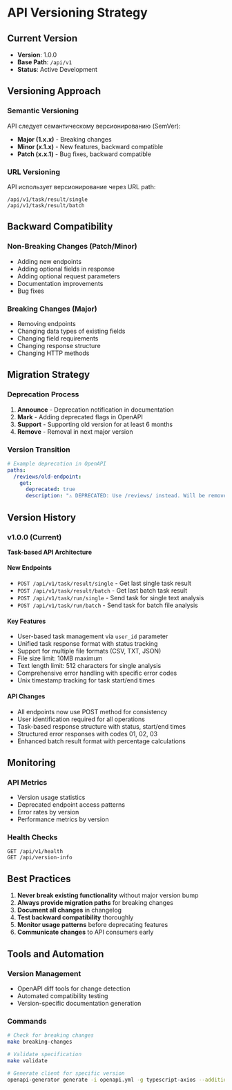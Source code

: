# API Versioning Strategy

## Current Version
- **Version**: 1.0.0
- **Base Path**: `/api/v1`
- **Status**: Active Development

## Versioning Approach

### Semantic Versioning
API следует семантическому версионированию (SemVer):
- **Major (1.x.x)** - Breaking changes
- **Minor (x.1.x)** - New features, backward compatible  
- **Patch (x.x.1)** - Bug fixes, backward compatible

### URL Versioning
API использует версионирование через URL path:
```
/api/v1/task/result/single
/api/v1/task/result/batch
```

## Backward Compatibility

### Non-Breaking Changes (Patch/Minor)
- Adding new endpoints
- Adding optional fields in response
- Adding optional request parameters
- Documentation improvements
- Bug fixes

### Breaking Changes (Major)
- Removing endpoints
- Changing data types of existing fields
- Changing field requirements
- Changing response structure
- Changing HTTP methods

## Migration Strategy

### Deprecation Process
1. **Announce** - Deprecation notification in documentation
2. **Mark** - Adding deprecated flags in OpenAPI
3. **Support** - Supporting old version for at least 6 months
4. **Remove** - Removal in next major version

### Version Transition
```yaml
# Example deprecation in OpenAPI
paths:
  /reviews/old-endpoint:
    get:
      deprecated: true
      description: "⚠️ DEPRECATED: Use /reviews/ instead. Will be removed in v2.0.0"
```

## Version History

### v1.0.0 (Current)
**Task-based API Architecture**

#### New Endpoints
- `POST /api/v1/task/result/single` - Get last single task result
- `POST /api/v1/task/result/batch` - Get last batch task result  
- `POST /api/v1/task/run/single` - Send task for single text analysis
- `POST /api/v1/task/run/batch` - Send task for batch file analysis

#### Key Features
- User-based task management via `user_id` parameter
- Unified task response format with status tracking
- Support for multiple file formats (CSV, TXT, JSON)
- File size limit: 10MB maximum
- Text length limit: 512 characters for single analysis
- Comprehensive error handling with specific error codes
- Unix timestamp tracking for task start/end times

#### API Changes
- All endpoints now use POST method for consistency
- User identification required for all operations
- Task-based response structure with status, start/end times
- Structured error responses with codes 01, 02, 03
- Enhanced batch result format with percentage calculations


## Monitoring

### API Metrics
- Version usage statistics
- Deprecated endpoint access patterns
- Error rates by version
- Performance metrics by version

### Health Checks
```
GET /api/v1/health
GET /api/version-info
```

## Best Practices

1. **Never break existing functionality** without major version bump
2. **Always provide migration paths** for breaking changes
3. **Document all changes** in changelog
4. **Test backward compatibility** thoroughly
5. **Monitor usage patterns** before deprecating features
6. **Communicate changes** to API consumers early

## Tools and Automation

### Version Management
- OpenAPI diff tools for change detection
- Automated compatibility testing
- Version-specific documentation generation

### Commands
```bash
# Check for breaking changes
make breaking-changes

# Validate specification
make validate

# Generate client for specific version
openapi-generator generate -i openapi.yml -g typescript-axios --additional-properties=npmVersion=1.0.0
```
